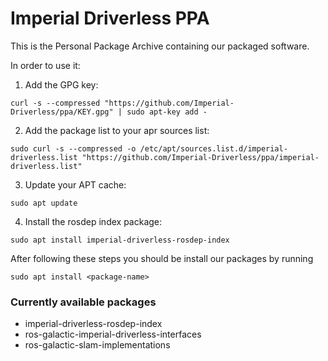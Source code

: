 # Imperial Driverless PPA

This is the Personal Package Archive containing our packaged software. 

In order to use it:

1. Add the GPG key:
```
curl -s --compressed "https://github.com/Imperial-Driverless/ppa/KEY.gpg" | sudo apt-key add -
```

2. Add the package list to your apr sources list:
``` 
sudo curl -s --compressed -o /etc/apt/sources.list.d/imperial-driverless.list "https://github.com/Imperial-Driverless/ppa/imperial-driverless.list"
```

3. Update your APT cache:
```
sudo apt update
```

4. Install the rosdep index package:
```
sudo apt install imperial-driverless-rosdep-index
```

After following these steps you should be install our packages by running
```
sudo apt install <package-name>
```

### Currently available packages <!-- do not change the title of this section, as the contents are automatically generated. Also, in order to add a section after this one changes are needed to update_packages.sh, as it deletes all lines after the section title -->
-  imperial-driverless-rosdep-index
-  ros-galactic-imperial-driverless-interfaces
-  ros-galactic-slam-implementations
